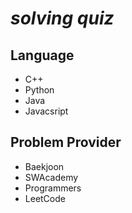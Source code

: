 # _solving quiz_

## Language
- C++
- Python
- Java
- Javacsript

## Problem Provider
- Baekjoon
- SWAcademy
- Programmers
- LeetCode
